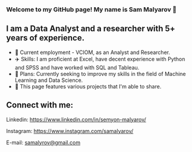 ### Welcome to my GitHub page! My name is Sam Malyarov 👋

## I am a Data Analyst and a researcher with 5+ years of experience.
- 💬 Current employment - VCIOM, as an Analyst and Researcher.
- ✈️ Skills: I am proficient at Excel, have decent experience with Python and SPSS and have worked with SQL and Tableau.
- 🤖 Plans: Currently seeking to improve my skills in the field of Machine Learning and Data Science.
- 💾 This page features various projects that I'm able to share.

## Connect with me:
Linkedin: https://www.linkedin.com/in/semyon-malyarov/

Instagram: https://www.instagram.com/samalyarov/

E-mail: samalyrov@gmail.com





